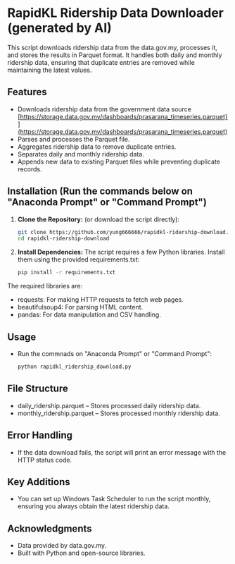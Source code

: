 # RapidKL Ridership Data Downloader (generated by AI)
This script downloads ridership data from the data.gov.my, processes it, and stores the results in Parquet format. It handles both daily and monthly ridership data, ensuring that duplicate entries are removed while maintaining the latest values.

## Features
- Downloads ridership data from the government data source [https://storage.data.gov.my/dashboards/prasarana_timeseries.parquet}](https://storage.data.gov.my/dashboards/prasarana_timeseries.parquet)
- Parses and processes the Parquet file.
- Aggregates ridership data to remove duplicate entries.
- Separates daily and monthly ridership data.
- Appends new data to existing Parquet files while preventing duplicate records.

## Installation (Run the commands below on "Anaconda Prompt" or "Command Prompt")
1. **Clone the Repository:** (or download the script directly):
   ```bash
   git clone https://github.com/yung666666/rapidkl-ridership-download.git
   cd rapidkl-ridership-download
   ```
2. **Install Dependencies:**
The script requires a few Python libraries. Install them using the provided requirements.txt:
   ```bash
   pip install -r requirements.txt
   ```
The required libraries are:
- requests: For making HTTP requests to fetch web pages.
- beautifulsoup4: For parsing HTML content.
- pandas: For data manipulation and CSV handling.

## Usage
- Run the commnads on "Anaconda Prompt" or "Command Prompt":
   ```bash
   python rapidkl_ridership_download.py
   ```
## File Structure
- daily_ridership.parquet – Stores processed daily ridership data.
- monthly_ridership.parquet – Stores processed monthly ridership data.

## Error Handling
- If the data download fails, the script will print an error message with the HTTP status code.

## Key Additions
-  You can set up Windows Task Scheduler to run the script monthly, ensuring you always obtain the latest ridership data.

## Acknowledgments
- Data provided by data.gov.my.
- Built with Python and open-source libraries.
